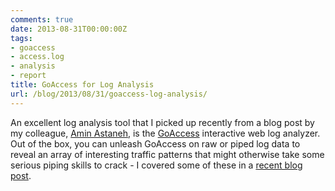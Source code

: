```yaml
---
comments: true
date: 2013-08-31T00:00:00Z
tags:
- goaccess
- access.log
- analysis
- report
title: GoAccess for Log Analysis
url: /blog/2013/08/31/goaccess-log-analysis/
---
```


An excellent log analysis tool that I picked up recently from a blog post by my colleague, [Amin Astaneh](http://www.aminastaneh.net/), is the [GoAccess](http://goaccess.prosoftcorp.com/) interactive web log analyzer. Out of the box, you can unleash GoAccess on raw or piped log data to reveal an array of interesting traffic patterns that might otherwise take some serious piping skills to crack - I covered some of these in a [recent blog post](/blog/2013/08/24/fun-with-accesslog/).
